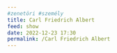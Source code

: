 ```yaml
---
#zenetöri #személy
title: Carl Friedrich Albert
feed: show
date: 2022-12-23 17:30
permalink: /Carl Friedrich Albert
---
```



